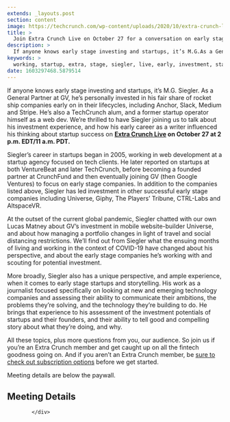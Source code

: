 ```yaml
--- 
extends: _layouts.post 
section: content 
image: https://techcrunch.com/wp-content/uploads/2020/10/extra-crunch-live-siegler.jpg?w=711 
title: > 
  Join Extra Crunch Live on October 27 for a conversation on early stage and storytelling success with GV’s M.G. Siegler – TechCrunch 
description: > 
  If anyone knows early stage investing and startups, it’s M.G.As a General Partner at GV, he’s personally invested in his fair share of rocket ship companies early on in their lifecycles, including Anchor, Slack, Medium and Stripe.He later reported on startups at both VentureBeat and later TechCrunch, before becoming a founded partner at CrunchFund and then eventually joining GV (then Google Ventures) to focus on early stage companies.In addition to the companies listed above, Siegler has led investment in other successful early stage companies including Universe, Giphy, The Players’ Tribune, CTRL-Labs and AltspaceVR.More broadly, Siegler also has a unique perspective, and ample experience, when it comes to early stage startups and storytelling. 
keywords: > 
  working, startup, extra, stage, siegler, live, early, investment, startups, hes, success, mg, companies, join, storytelling, theyre, techcrunch, gvs 
date: 1603297468.5879514 
--- 
```

<div><p id="speakable-summary">If anyone knows early stage investing and startups, it&#8217;s M.G. Siegler. As a General Partner at GV, he&#8217;s personally invested in his fair share of rocket ship companies early on in their lifecycles, including Anchor, Slack, Medium and Stripe. He&#8217;s also a TechCrunch alum, and a former startup operator himself as a web dev. We&#8217;re thrilled to have Siegler joining us to talk about his investment experience, and how his early career as a writer influenced his thinking about startup success on <strong><a href="https://techcrunch.com/2020/04/16/announcing-the-extra-crunch-live-event-series/">Extra Crunch Live</a> on October 27 at 2 p.m. EDT/11 a.m. PDT.</strong></p>
<p>Siegler&#8217;s career in startups began in 2005, working in web development at a startup agency focused on tech clients. He later reported on startups at both VentureBeat and later TechCrunch, before becoming a founded partner at CrunchFund and then eventually joining GV (then Google Ventures) to focus on early stage companies. In addition to the companies listed above, Siegler has led investment in other successful early stage companies including Universe, Giphy, The Players&#8217; Tribune, CTRL-Labs and AltspaceVR.</p>
<p>At the outset of the current global pandemic, Siegler chatted with our own Lucas Matney about GV&#8217;s investment in mobile website-builder Universe, and about how managing a portfolio changes in light of travel and social distancing restrictions. We&#8217;ll find out from Siegler what the ensuing months of living and working in the context of COVID-19 have changed about his perspective, and about the early stage companies he&#8217;s working with and scouting for potential investment.</p><p class="piano-inline-promo"></p>
<p>More broadly, Siegler also has a unique perspective, and ample experience, when it comes to early stage startups and storytelling. His work as a journalist focused specifically on looking at new and emerging technology companies and assessing their ability to communicate their ambitions, the problems they&#8217;re solving, and the technology they&#8217;re building to do. He brings that experience to his assessment of the investment potentials of startups and their founders, and their ability to tell good and compelling story about what they&#8217;re doing, and why.</p>
<p>All these topics, plus more questions from you, our audience. So join us if you&#8217;re an Extra Crunch member and get caught up on all the fintech goodness going on. And if you aren&#8217;t an Extra Crunch member, be <a href="https://techcrunch.com/subscribe/?tpcc=mgsieglerpost">sure to check out subscription options</a> before we get started.</p>
<p>Meeting details are below the paywall.</p>
<h2>Meeting Details</h2>
 
			</div>